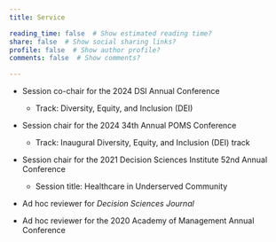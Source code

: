 ```yaml
---
title: Service

reading_time: false  # Show estimated reading time?
share: false  # Show social sharing links?
profile: false  # Show author profile?
comments: false  # Show comments?

---
```

- Session co-chair for the 2024 DSI Annual Conference
    - Track: Diversity, Equity, and Inclusion (DEI)

- Session chair for the 2024 34th Annual POMS Conference
    - Track: Inaugural Diversity, Equity, and Inclusion (DEI) track

- Session chair for the 2021 Decision Sciences Institute 52nd Annual Conference
    - Session title: Healthcare in Underserved Community

- Ad hoc reviewer for *Decision Sciences Journal*

- Ad hoc reviewer for the 2020 Academy of Management Annual Conference